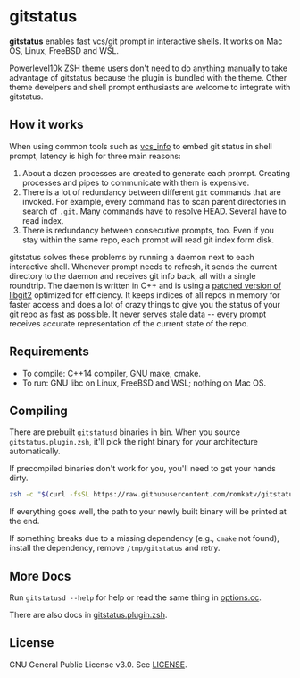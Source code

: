 # gitstatus
**gitstatus** enables fast vcs/git prompt in interactive shells. It works on Mac OS, Linux, FreeBSD
and WSL.

[Powerlevel10k](https://github.com/romkatv/powerlevel10k) ZSH theme users don't need to do anything
manually to take advantage of gitstatus because the plugin is bundled with the theme. Other theme
develpers and shell prompt enthusiasts are welcome to integrate with gitstatus.

## How it works

When using common tools such as
[vcs_info](http://zsh.sourceforge.net/Doc/Release/User-Contributions.html#vcs_005finfo-Quickstart)
to embed git status in shell prompt, latency is high for three main reasons:

  1. About a dozen processes are created to generate each prompt. Creating processes and pipes to
     communicate with them is expensive.
  2. There is a lot of redundancy between different `git` commands that are invoked. For example,
     every command has to scan parent directories in search of `.git`. Many commands have to
     resolve HEAD. Several have to read index.
  3. There is redundancy between consecutive prompts, too. Even if you stay within the same repo,
     each prompt will read git index form disk.

gitstatus solves these problems by running a daemon next to each interactive shell. Whenever prompt
needs to refresh, it sends the current directory to the daemon and receives git info back, all with
a single roundtrip. The daemon is written in C++ and is using a
[patched version of libgit2](https://github.com/romkatv/libgit2.git) optimized for efficiency. It
keeps indices of all repos in memory for faster access and does a lot of crazy things to give you
the status of your git repo as fast as possible. It never serves stale data -- every prompt receives
accurate representation of the current state of the repo.

## Requirements

*  To compile: C++14 compiler, GNU make, cmake.
*  To run: GNU libc on Linux, FreeBSD and WSL; nothing on Mac OS.

## Compiling

There are prebuilt `gitstatusd` binaries in
[bin](https://github.com/romkatv/gitstatus/tree/master/bin). When you source `gitstatus.plugin.zsh`,
it'll pick the right binary for your architecture automatically.

If precompiled binaries don't work for you, you'll need to get your hands dirty.

```zsh
zsh -c "$(curl -fsSL https://raw.githubusercontent.com/romkatv/gitstatus/master/build.zsh)"
```

If everything goes well, the path to your newly built binary will be printed at the end.

If something breaks due to a missing dependency (e.g., `cmake` not found), install the dependency,
remove `/tmp/gitstatus` and retry.

## More Docs

Run `gitstatusd --help` for help or read the same thing in
[options.cc](https://github.com/romkatv/gitstatus/blob/master/src/options.cc).

There are also docs in
[gitstatus.plugin.zsh](https://github.com/romkatv/gitstatus/blob/master/gitstatus.plugin.zsh).

## License

GNU General Public License v3.0. See
[LICENSE](https://github.com/romkatv/gitstatus/blob/master/LICENSE).
